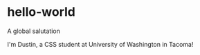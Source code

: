 # hello-world
A global salutation

I'm Dustin, a CSS student at University of Washington in Tacoma!
